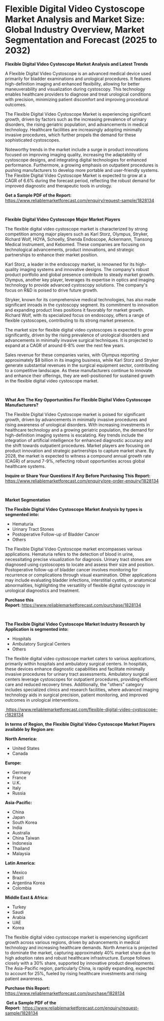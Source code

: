 <p><h1>Flexible Digital Video Cystoscope Market Analysis and Market Size: Global Industry Overview, Market Segmentation and Forecast (2025 to 2032)</h1></p><p><strong>Flexible Digital Video Cystoscope Market Analysis and Latest Trends</strong></p>
<p><p>A Flexible Digital Video Cystoscope is an advanced medical device used primarily for bladder examinations and urological procedures. It features high-definition imaging and enhanced flexibility, allowing for better maneuverability and visualization during cystoscopy. This technology enables healthcare providers to diagnose and treat urological conditions with precision, minimizing patient discomfort and improving procedural outcomes.</p><p>The Flexible Digital Video Cystoscope Market is experiencing significant growth, driven by factors such as the increasing prevalence of urinary disorders, the rising geriatric population, and advancements in medical technology. Healthcare facilities are increasingly adopting minimally invasive procedures, which further propels the demand for these sophisticated cystoscopes. </p><p>Noteworthy trends in the market include a surge in product innovations focused on improving imaging quality, increasing the adaptability of cystoscope designs, and integrating digital technologies for enhanced performance. Furthermore, a growing emphasis on outpatient procedures is pushing manufacturers to develop more portable and user-friendly systems. The Flexible Digital Video Cystoscope Market is expected to grow at a CAGR of 6.6% during the forecast period, reflecting the robust demand for improved diagnostic and therapeutic tools in urology.</p></p>
<p><strong>Get a Sample PDF of the Report:&nbsp;</strong> <a href="https://www.reliablemarketforecast.com/enquiry/request-sample/1828134?utm_campaign=2950&utm_medium=2&utm_source=Github&utm_content=ia&utm_term=14042025&utm_id=flexible-digital-video-cystoscope">https://www.reliablemarketforecast.com/enquiry/request-sample/1828134</a></p>
<p>&nbsp;</p>
<p><strong>Flexible Digital Video Cystoscope Major Market Players</strong></p>
<p><p>The flexible digital video cystoscope market is characterized by strong competition among major players such as Karl Storz, Olympus, Stryker, Richard Wolf, HOYA, Schoelly, Shenda Endoscope, Ackermann, Tiansong Medical Instrument, and Kebomed. These companies are focusing on technological advancements, product innovations, and strategic partnerships to enhance their market position.</p><p>Karl Storz, a leader in the endoscopy market, is renowned for its high-quality imaging systems and innovative designs. The company's robust product portfolio and global presence contribute to steady market growth. Olympus, another key player, leverages its expertise in optics and imaging technology to provide advanced cystoscopy solutions. The company's focus on R&D is poised to drive future growth.</p><p>Stryker, known for its comprehensive medical technologies, has also made significant inroads in the cystoscopy segment. Its commitment to innovation and expanding product lines positions it favorably for market growth. Richard Wolf, with its specialized focus on endoscopy, offers a range of flexible cystoscopes, contributing to its strong market presence.</p><p>The market size for flexible digital video cystoscopes is expected to grow significantly, driven by the rising prevalence of urological disorders and advancements in minimally invasive surgical techniques. It is projected to expand at a CAGR of around 6-8% over the next few years.</p><p>Sales revenue for these companies varies, with Olympus reporting approximately $8 billion in its imaging business, while Karl Storz and Stryker generate substantial revenues in the surgical equipment sector, contributing to a competitive landscape. As these manufacturers continue to innovate and enhance their offerings, they are well-positioned for sustained growth in the flexible digital video cystoscope market.</p></p>
<p>&nbsp;</p>
<p><strong>What Are The Key Opportunities For Flexible Digital Video Cystoscope Manufacturers?</strong></p>
<p><p>The Flexible Digital Video Cystoscope market is poised for significant growth, driven by advancements in minimally invasive procedures and rising awareness of urological disorders. With increasing investments in healthcare technology and a growing geriatric population, the demand for high-definition imaging systems is escalating. Key trends include the integration of artificial intelligence for enhanced diagnostic accuracy and the shift towards outpatient procedures. Market players are focusing on product innovation and strategic partnerships to capture market share. By 2028, the market is expected to witness a compound annual growth rate (CAGR) of around 7-9%, reflecting robust opportunities across global healthcare systems.</p></p>
<p><strong>Inquire or Share Your Questions If Any Before Purchasing This Report:</strong> <a href="https://www.reliablemarketforecast.com/enquiry/pre-order-enquiry/1828134?utm_campaign=2950&utm_medium=2&utm_source=Github&utm_content=ia&utm_term=14042025&utm_id=flexible-digital-video-cystoscope">https://www.reliablemarketforecast.com/enquiry/pre-order-enquiry/1828134</a></p>
<p>&nbsp;</p>
<p><strong>Market Segmentation</strong></p>
<p><strong>The Flexible Digital Video Cystoscope Market Analysis by types is segmented into:</strong></p>
<p><ul><li>Hematuria</li><li>Urinary Tract Stones</li><li>Postoperative Follow-up of Bladder Cancer</li><li>Others</li></ul></p>
<p><p>The Flexible Digital Video Cystoscope market encompasses various applications. Hematuria refers to the detection of blood in urine, necessitating precise visualization for diagnosis. Urinary tract stones are diagnosed using cystoscopes to locate and assess their size and position. Postoperative follow-up of bladder cancer involves monitoring for recurrence or complications through visual examination. Other applications may include evaluating bladder infections, interstitial cystitis, or anatomical abnormalities, highlighting the versatility of flexible digital cystoscopy in urological diagnostics and treatment.</p></p>
<p><strong>Purchase this Report:&nbsp;</strong><a href="https://www.reliablemarketforecast.com/purchase/1828134?utm_campaign=2950&utm_medium=2&utm_source=Github&utm_content=ia&utm_term=14042025&utm_id=flexible-digital-video-cystoscope">https://www.reliablemarketforecast.com/purchase/1828134</a></p>
<p>&nbsp;</p>
<p><strong>The Flexible Digital Video Cystoscope Market Industry Research by Application is segmented into:</strong></p>
<p><ul><li>Hospitals</li><li>Ambulatory Surgical Centers</li><li>Others</li></ul></p>
<p><p>The flexible digital video cystoscope market caters to various applications, primarily within hospitals and ambulatory surgical centers. In hospitals, these devices enhance diagnostic capabilities and facilitate minimally invasive procedures for urinary tract assessments. Ambulatory surgical centers leverage cystoscopes for outpatient procedures, providing efficient care and reduced recovery times. Additionally, the "others" category includes specialized clinics and research facilities, where advanced imaging technology aids in surgical precision, patient monitoring, and improved outcomes in urological interventions.</p></p>
<p><a href="https://www.reliablemarketforecast.com/flexible-digital-video-cystoscope-r1828134?utm_campaign=2950&utm_medium=2&utm_source=Github&utm_content=ia&utm_term=14042025&utm_id=flexible-digital-video-cystoscope">&nbsp;https://www.reliablemarketforecast.com/flexible-digital-video-cystoscope-r1828134</a></p>
<p><strong>In terms of Region, the Flexible Digital Video Cystoscope Market Players available by Region are:</strong></p>
<p>
    <p> <strong> North America: </strong>
        <ul>
            <li>United States</li>
            <li>Canada</li>
        </ul>
        </p> 
    <p> <strong> Europe: </strong>
        <ul>
            <li>Germany</li>
            <li>France</li>
            <li>U.K.</li>
            <li>Italy</li>
            <li>Russia</li>
        </ul>
        </p> 
    <p> <strong> Asia-Pacific: </strong>
        <ul>
            <li>China</li>
            <li>Japan</li>
            <li>South Korea</li>
            <li>India</li>
            <li>Australia</li>
            <li>China Taiwan</li>
            <li>Indonesia</li>
            <li>Thailand</li>
            <li>Malaysia</li>
        </ul>
        </p> 
    <p> <strong> Latin America: </strong>
        <ul>
            <li>Mexico</li>
            <li>Brazil</li>
            <li>Argentina Korea</li>
            <li>Colombia</li>
        </ul>
        </p> 
    <p> <strong> Middle East & Africa: </strong>
        <ul>
            <li>Turkey</li>
            <li>Saudi</li>
            <li>Arabia</li>
            <li>UAE</li>
            <li>Korea</li>
        </ul>
    </p>
    </p>
<p><p>The flexible digital video cystoscope market is experiencing significant growth across various regions, driven by advancements in medical technology and increasing healthcare demands. North America is projected to dominate the market, capturing approximately 40% market share due to high adoption rates and robust healthcare infrastructure. Europe follows closely with a 30% share, supported by innovative product developments. The Asia-Pacific region, particularly China, is rapidly expanding, expected to account for 25%, fueled by rising healthcare investments and rising patient awareness.</p></p>
<p><strong>Purchase this Report: </strong><a href="https://www.reliablemarketforecast.com/purchase/1828134?utm_campaign=2950&utm_medium=2&utm_source=Github&utm_content=ia&utm_term=14042025&utm_id=flexible-digital-video-cystoscope">https://www.reliablemarketforecast.com/purchase/1828134</a></p>
<p>&nbsp;<strong>Get a Sample PDF of the Report:&nbsp;&nbsp;</strong><a href="https://www.reliablemarketforecast.com/enquiry/request-sample/1828134?utm_campaign=2950&utm_medium=2&utm_source=Github&utm_content=ia&utm_term=14042025&utm_id=flexible-digital-video-cystoscope">https://www.reliablemarketforecast.com/enquiry/request-sample/1828134</a></p>
<p><strong></strong></p>
<p><p></p><p></p><p></p></p>